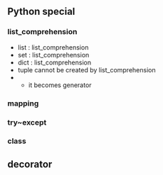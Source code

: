 ## Python special

### list_comprehension
- list : list_comprehension
- set :  list_comprehension
- dict : list_comprehension
- tuple cannot be created by list_comprehension
-   - it becomes generator

### mapping

### try~except

### class

## decorator
